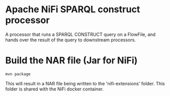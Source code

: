 # Apache NiFi SPARQL construct processor

A processor that runs a SPARQL CONSTRUCT query on a FlowFile, and hands over the result of the query to downstream processors.

# Build the NAR file (Jar for NiFi)
```
mvn package
```
This will result in a NAR file being written to the 'nifi-extensions' folder. This folder is shared with the NiFi docker container.

